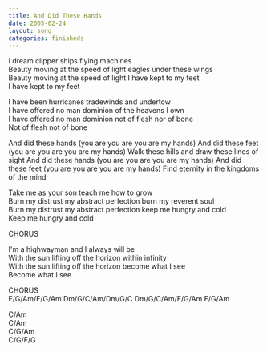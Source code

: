 ```yaml
---
title: And Did These Hands
date: 2005-02-24
layout: song
categories: finisheds
---
```

I dream clipper ships flying machines  
Beauty moving at the speed of light eagles under these wings  
Beauty moving at the speed of light I have kept to my feet  
I have kept to my feet

I have been hurricanes tradewinds and undertow  
I have offered no man dominion of the heavens I own  
I have offered no man dominion not of flesh nor of bone  
Not of flesh not of bone

<div class="chorus">And did these hands (you are you are you are my hands)  
And did these feet (you are you are you are my hands)  
Walk these hills and draw these lines of sight  
And did these hands (you are you are you are my hands)  
And did these feet (you are you are you are my hands)  
Find eternity in the kingdoms of the mind</div>

Take me as your son teach me how to grow  
Burn my distrust my abstract perfection burn my reverent soul  
Burn my distrust my abstract perfection keep me hungry and cold  
Keep me hungry and cold

<div class="chorus">CHORUS</div>

I'm a highwayman and I always will be  
With the sun lifting off the horizon within infinity  
With the sun lifting off the horizon become what I see  
Become what I see

<div class="chorus">CHORUS</div>

<div class="chords">
F/G/Am/F/G/Am  
Dm/G/C/Am/Dm/G/C  
Dm/G/C/Am/F/G/Am  
F/G/Am  

C/Am  
C/Am  
C/G/Am  
C/G/F/G</div>
